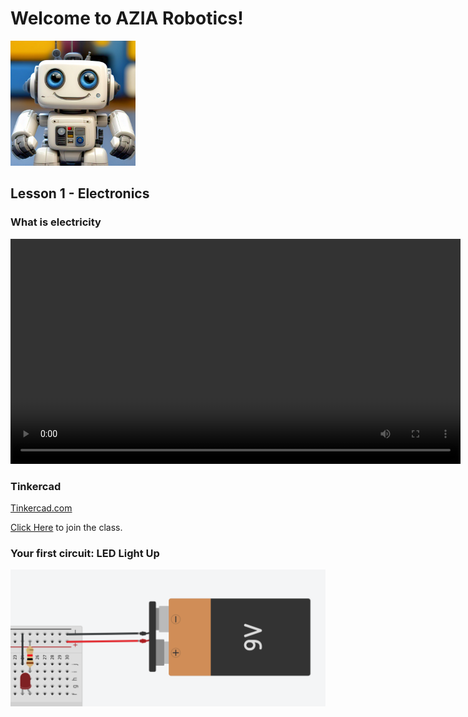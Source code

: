 
# Welcome to AZIA Robotics!

<img src="media/aziarobotics.jpeg" alt="drawing" width="200"/>

## Lesson 1 - Electronics

### What is electricity
<video width="720" controls>
  <source src="media/WhatIsElectricity.mp4" type="video/mp4">
</video>

### Tinkercad

[Tinkercad.com](https://www.tinkercad.com/)

[Click Here](https://www.tinkercad.com/joinclass/ALD5WBV3J) to join the class.

### Your first circuit: LED Light Up
![Circuit with an LED](media/CircuitLED.png)
